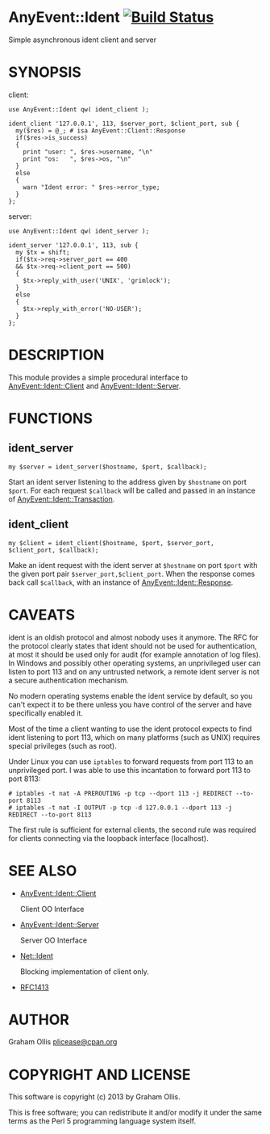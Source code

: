 # AnyEvent::Ident [![Build Status](https://secure.travis-ci.org/plicease/AnyEvent-Ident.png)](http://travis-ci.org/plicease/AnyEvent-Ident)

Simple asynchronous ident client and server

# SYNOPSIS

client:

    use AnyEvent::Ident qw( ident_client );
    
    ident_client '127.0.0.1', 113, $server_port, $client_port, sub {
      my($res) = @_; # isa AnyEvent::Client::Response 
      if($res->is_success)
      {
        print "user: ", $res->username, "\n"
        print "os:   ", $res->os, "\n"
      }
      else
      {
        warn "Ident error: " $res->error_type;
      }
    };

server:

    use AnyEvent::Ident qw( ident_server );
    
    ident_server '127.0.0.1', 113, sub {
      my $tx = shift;
      if($tx->req->server_port == 400
      && $tx->req->client_port == 500)
      {
        $tx->reply_with_user('UNIX', 'grimlock');
      }
      else
      {
        $tx->reply_with_error('NO-USER');
      }
    };

# DESCRIPTION

This module provides a simple procedural interface to [AnyEvent::Ident::Client](https://metacpan.org/pod/AnyEvent::Ident::Client) and
[AnyEvent::Ident::Server](https://metacpan.org/pod/AnyEvent::Ident::Server).

# FUNCTIONS

## ident\_server

    my $server = ident_server($hostname, $port, $callback);

Start an ident server listening to the address given by `$hostname`
on port `$port`.  For each request `$callback` will be called and
passed in an instance of [AnyEvent::Ident::Transaction](https://metacpan.org/pod/AnyEvent::Ident::Transaction).

## ident\_client

    my $client = ident_client($hostname, $port, $server_port, $client_port, $callback);

Make an ident request with the ident server at `$hostname` on port `$port`
with the given port pair `$server_port,$client_port`.  When the response
comes back call `$callback`, with an instance of [AnyEvent::Ident::Response](https://metacpan.org/pod/AnyEvent::Ident::Response).

# CAVEATS

ident is an oldish protocol and almost nobody uses it anymore.  The RFC for the
protocol clearly states that ident should not be used for authentication, at most
it should be used only for audit (for example annotation of log files).  In Windows 
and possibly other operating systems, an unprivileged user can listen to port 113
and on any untrusted network, a remote ident server is not a secure authentication 
mechanism.

No modern operating systems enable the ident service by default, so you can't expect
it to be there unless you have control of the server and have specifically enabled
it.

Most of the time a client wanting to use the ident protocol expects to find 
ident listening to port 113, which on many platforms (such as UNIX) requires
special privileges (such as root).

Under Linux you can use `iptables` to forward requests from port 113 to
an unprivileged port.  I was able to use this incantation to forward port 113
to port 8113:

    # iptables -t nat -A PREROUTING -p tcp --dport 113 -j REDIRECT --to-port 8113
    # iptables -t nat -I OUTPUT -p tcp -d 127.0.0.1 --dport 113 -j REDIRECT --to-port 8113

The first rule is sufficient for external clients, the second rule was required
for clients connecting via the loopback interface (localhost).

# SEE ALSO

- [AnyEvent::Ident::Client](https://metacpan.org/pod/AnyEvent::Ident::Client)

    Client OO Interface

- [AnyEvent::Ident::Server](https://metacpan.org/pod/AnyEvent::Ident::Server)

    Server OO Interface

- [Net::Ident](https://metacpan.org/pod/Net::Ident)

    Blocking implementation of client only.

- [RFC1413](http://tools.ietf.org/html/rfc1413)

# AUTHOR

Graham Ollis <plicease@cpan.org>

# COPYRIGHT AND LICENSE

This software is copyright (c) 2013 by Graham Ollis.

This is free software; you can redistribute it and/or modify it under
the same terms as the Perl 5 programming language system itself.
